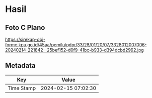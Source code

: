 # Hasil

## Foto C Plano

https://sirekap-obj-formc.kpu.go.id/45aa/pemilu/pdpr/33/28/01/20/07/3328012007006-20240214-221842--25bef152-d0f9-41bc-b933-d394dcbd2992.jpg


## Metadata

| Key        | Value               |
| ---------- | ------------------- |
| Time Stamp | 2024-02-15 07:02:30 |



